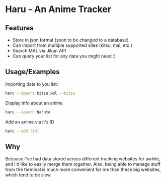 # Haru - An Anime Tracker

## Features
* Store in json format (soon to be changed to a database)
* Can import from multiple supported sites (kitsu, mal, etc.)
* Search MAL via Jikan API
* Can query your list for any data you might need :)

## Usage/Examples
Importing data to you list:
```bash
haru --import kitsu.xml --kitsu
```

Display info about an anime
```bash
haru --search Naruto
```

Add an anime via it's ID
```bash
haru --add [id]
```

## Why

Because I've had data stored across different tracking websites for awhile, and i'd like to easily merge them together. Also, being able to manage stuff from the terminal is much more convenient for me than these big websites, which tend to be slow. 
